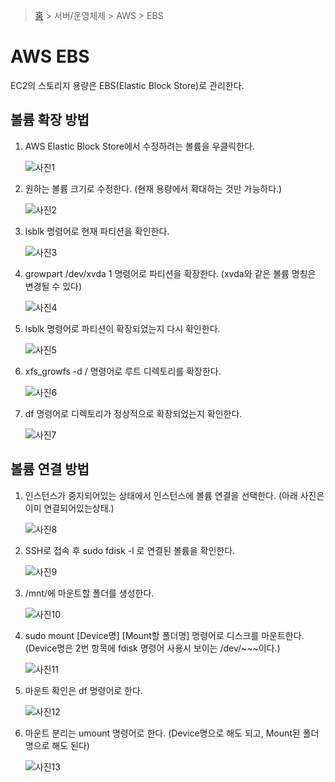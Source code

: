 > [홈](https://github.com/cics-system-team/dev-skills-for-junior-developer) > 서버/운영체제 > AWS > EBS

# AWS EBS

EC2의 스토리지 용량은 EBS(Elastic Block Store)로 관리한다.

## 볼륨 확장 방법

1. AWS Elastic Block Store에서 수정하려는 볼륨을 우클릭한다.

   ![사진1](./assets/ebs_1.png)

2. 원하는 볼륨 크기로 수정한다. (현재 용량에서 확대하는 것만 가능하다.)

   ![사진2](./assets/ebs_2.png)

3. lsblk 명령어로 현재 파티션을 확인한다.

   ![사진3](./assets/ebs_3.png)

4. growpart /dev/xvda 1 명령어로 파티션을 확장한다. (xvda와 같은 볼륨 명칭은 변경될 수 있다)

   ![사진4](./assets/ebs_4.png)

5. lsblk 명령어로 파티션이 확장되었는지 다시 확인한다.

   ![사진5](./assets/ebs_5.png)

6. xfs_growfs -d / 명령어로 루트 디렉토리를 확장한다.

   ![사진6](./assets/ebs_6.png)

7. df 명령어로 디렉토리가 정상적으로 확장되었는지 확인한다.

   ![사진7](./assets/ebs_7.png)

## 볼륨 연결 방법

1. 인스턴스가 중지되어있는 상태에서 인스턴스에 볼륨 연결을 선택한다. (아래 사진은 이미 연결되어있는상태.)

   ![사진8](./assets/ebs2_1.png)

2. SSH로 접속 후 sudo fdisk -l 로 연결된 볼륨을 확인한다.

   ![사진9](./assets/ebs2_2.png)

3. /mnt/에 마운트할 폴더를 생성한다.

   ![사진10](./assets/ebs2_3.png)

4. sudo mount [Device명] [Mount할 폴더명] 명령어로 디스크를 마운트한다. (Device명은 2번 항목에 fdisk 명령어 사용시 보이는 /dev/~~~이다.)

   ![사진11](./assets/ebs2_4.png)

5. 마운트 확인은 df 명령어로 한다.

   ![사진12](./assets/ebs2_5.png)

6. 마운트 분리는 umount 명령어로 한다. (Device명으로 해도 되고, Mount된 폴더 명으로 해도 된다)

   ![사진13](./assets/ebs2_6.png)

